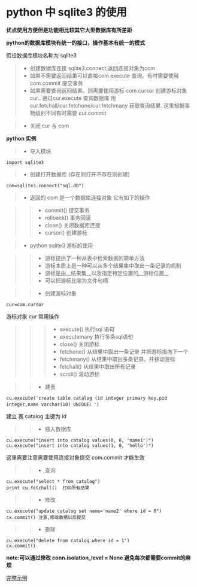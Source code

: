 python 中 sqlite3 的使用
======

**优点使用方便但是功能相比较其它大型数据库有所差距**

**python的数据库模块有统一的接口，操作基本有统一的模式** 

假设数据库模块名称为 sqlite3

>* 创建数据库连接 sqlite3.connect,返回连接对象为com
>* 如果不需要返回结果可以直接com.execute 查询。有时需要使用 com.commit 提交事务
>* 如果需要查询返回结果。则需要使用游标 com.cursor 创建游标对象 cur.. 通过cur.execute 查询数据库
用 cur.fetchall/cur.fetchone/cur.fetchmany 获取查询结果. 这里根据事物级别不同有时需要
cur.commit

>* 关闭 cur 与 com

**python 实例**

>* 导入模块
   
    import sqlite3

>* 创建打开数据库 (存在则打开不存在则创建)

    com=sqlite3.connect("sql.db")
    
>* 返回的 com 是一个数据库连接对象 它有如下的操作

>>* commit()   提交事务
>>* rollback()  事务回滚
>>* close()    关闭数据库连接
>>* cursor()    创建游标


>* python  sqlite3 游标的使用

>>* 游标提供了一种从表中检索数据的简单方法
>>* 游标本质上是一种可以从多个结果集中取出一条记录的机制
>>* 游标是由__结果集__以及指定特定位置的__游标位置__
>>* 可以把游标比喻为文件句柄

>>* 创建游标对象

    cur=com.cursor

游标对象 cur 常用操作

>>>* execute()  执行sql 语句
>>>* executemany  执行多条sql语句
>>>* close()    关闭游标
>>>* fetchone()  从结果中取出一条记录 并把游标指向下一个
>>>* fetchmany()  从结果中取出多条记录。并移动游标
>>>* fetchall()   从结果中取出所有记录  
>>>* scroll()  滚动游标

>>* 建表

    cu.execute('create table catalog (id integer primary key,pid integer,name varchar(10) UNIQUE）') 

建立 表 catalog  主键为 id 

>>*  插入数据库

    cu.execute("insert into catalog values(0, 0, 'name1')")  
    cu.execute("insert into catalog values(1, 0, 'hello')")

这里需要注意需要使用连接对象提交 com.commit 才能生效

>>*  查询

    cu.execute("select * from catalog")
    print cu.fetchall()  打印所有结果

>>* 修改 

    cu.execute("update catalog set name='name2' where id = 0") 
    cx.commit() 注意,修改数据以后提交

>>* 删除

    cu.execute("delete from catalog where id = 1")  
    cx.commit()


__note:可以通过修改 conn.isolation_level = None 避免每次都需要commit的麻烦__

[完整示例](https://gist.github.com/xiyoulaoyuanjia/31bb4783c900123cc7e3)






















































